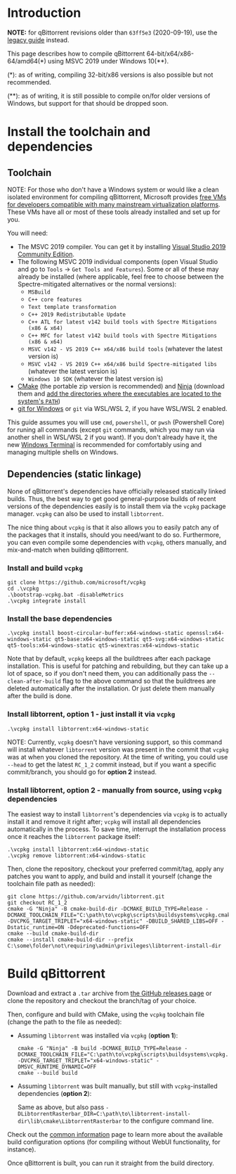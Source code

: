 # Introduction

**NOTE:** for qBittorrent revisions older than `63ff5e3` (2020-09-19), use the [legacy guide](https://github.com/qbittorrent/qBittorrent/wiki/Compiling-with-MSVC-2019-(static-linkage)) instead.

This page describes how to compile qBittorrent 64-bit/x64/x86-64/amd64(*) using MSVC 2019 under Windows 10(**).

(*): as of writing, compiling 32-bit/x86 versions is also possible but not recommended.

(**): as of writing, it is still possible to compile on/for older versions of Windows, but support for that should be dropped soon.

# Install the toolchain and dependencies

## Toolchain

NOTE: For those who don't have a Windows system or would like a clean isolated environment for compiling qBittorrent, Microsoft provides [free VMs for developers compatible with many mainstream virtualization platforms](https://developer.microsoft.com/en-us/windows/downloads/virtual-machines/). These VMs have all or most of these tools already installed and set up for you.

You will need:

- The MSVC 2019 compiler. You can get it by installing [Visual Studio 2019 Community Edition](https://docs.microsoft.com/en-us/visualstudio/releases/2019/release-notes).
- The following MSVC 2019 individual components (open Visual Studio and go to `Tools` -> `Get Tools and Features`). Some or all of these may already be installed (where applicable, feel free to choose between the Spectre-mitigated alternatives or the normal versions):
    - `MSBuild`
    - `C++ core features`
    - `Text template transformation`
    - `C++ 2019 Redistributable Update`
    - `C++ ATL for latest v142 build tools with Spectre Mitigations (x86 & x64)`
    - `C++ MFC for latest v142 build tools with Spectre Mitigations (x86 & x64)`
    - `MSVC v142 - VS 2019 C++ x64/x86 build tools` (whatever the latest version is)
    - `MSVC v142 - VS 2019 C++ x64/x86 build Spectre-mitigated libs` (whatever the latest version is)
    - `Windows 10 SDK` (whatever the latest version is)
- [CMake](https://cmake.org/download/) (the portable zip version is recommended) and [Ninja](https://github.com/ninja-build/ninja/releases) (download them and [add the directories where the executables are located to the system's `PATH`](https://www.architectryan.com/2018/03/17/add-to-the-path-on-windows-10/))
- [git for Windows](https://git-scm.com/download/win) or `git` via WSL/WSL 2, if you have WSL/WSL 2 enabled.

This guide assumes you will use `cmd`, `powershell`, or `pwsh` (Powershell Core) for runing all commands (except `git` commands, which you may run via another shell in WSL/WSL 2 if you want). If you don't already have it, the new [Windows Terminal](https://github.com/microsoft/terminal) is recommended for comfortably using and managing multiple shells on Windows.

## Dependencies (static linkage)

None of qBittorrent's dependencies have officially released statically linked builds. Thus, the best way to get good general-purpose builds of recent versions of the dependencies easily is to install them via the `vcpkg` package manager. `vcpkg` can also be used to install `libtorrent`.

The nice thing about `vcpkg` is that it also allows you to easily patch any of the packages that it installs, should you need/want to do so. Furthermore, you can even compile some dependencies with `vcpkg`, others manually, and mix-and-match when building qBittorrent.

### Install and build `vcpkg`

```
git clone https://github.com/microsoft/vcpkg
cd .\vcpkg 
.\bootstrap-vcpkg.bat -disableMetrics
.\vcpkg integrate install
```

### Install the base dependencies

```
.\vcpkg install boost-circular-buffer:x64-windows-static openssl:x64-windows-static qt5-base:x64-windows-static qt5-svg:x64-windows-static qt5-tools:x64-windows-static qt5-winextras:x64-windows-static
```

Note that by default, `vcpkg` keeps all the buildtrees after each package installation. This is useful for patching and rebuilding, but they can take up a lot of space, so if you don't need them, you can additionally pass the `--clean-after-build` flag to the above command so that the buildtrees are deleted automatically after the installation. Or just delete them manually after the build is done.

### Install libtorrent, option 1 - just install it via `vcpkg`

```
.\vcpkg install libtorrent:x64-windows-static
```

NOTE: Currently, `vcpkg` doesn't have versioning support, so this command will install whatever `libtorrent` version was present in the commit that `vcpkg` was at when you cloned the repository. At the time of writing, you could use `--head` to get the latest `RC_1_2` commit instead, but if you want a specific commit/branch, you should go for **option 2** instead.

### Install libtorrent, option 2 - manually from source, using `vcpkg` dependencies

The easiest way to install `libtorrent`'s dependencies via `vcpkg` is to actually install it and remove it right after; `vcpkg` will install all dependencies automatically in the process. To save time, interrupt the installation process once it reaches the `libtorrent` package itself:

```
.\vcpkg install libtorrent:x64-windows-static
.\vcpkg remove libtorrent:x64-windows-static
```

Then, clone the repository, checkout your preferred commit/tag, apply any patches you want to apply, and build and install it yourself (change the toolchain file path as needed):

```pwsh
git clone https://github.com/arvidn/libtorrent.git
git checkout RC_1_2
cmake -G "Ninja" -B cmake-build-dir -DCMAKE_BUILD_TYPE=Release -DCMAKE_TOOLCHAIN_FILE="C:\path\to\vcpkg\scripts\buildsystems\vcpkg.cmake" -DVCPKG_TARGET_TRIPLET="x64-windows-static" -DBUILD_SHARED_LIBS=OFF -Dstatic_runtime=ON -Ddeprecated-functions=OFF
cmake --build cmake-build-dir
cmake --install cmake-build-dir --prefix C:\some\folder\not\requiring\admin\privileges\libtorrent-install-dir
```

# Build qBittorrent

Download and extract a `.tar` archive from [the GitHub releases page](https://github.com/qbittorrent/qBittorrent/releases) or clone the repository and checkout the branch/tag of your choice.

Then, configure and build with CMake, using the `vcpkg` toolchain file (change the path to the file as needed):

- Assuming `libtorrent` was installed via `vcpkg` (**option 1**):

    ```pwsh
    cmake -G "Ninja" -B build -DCMAKE_BUILD_TYPE=Release -DCMAKE_TOOLCHAIN_FILE="C:\path\to\vcpkg\scripts\buildsystems\vcpkg.cmake" -DVCPKG_TARGET_TRIPLET="x64-windows-static" -DMSVC_RUNTIME_DYNAMIC=OFF
    cmake --build build
    ```

- Assuming `libtorrent` was built manually, but still with `vcpkg`-installed dependencies (**option 2**):

    Same as above, but also pass `-DLibtorrentRasterbar_DIR=C:\path\to\libtorrent-install-dir\lib\cmake\LibtorrentRasterbar` to the configure command line.

Check out the [common information](https://github.com/qbittorrent/qBittorrent/wiki/Compilation-with-CMake:-common-information) page to learn more about the available build configuration options (for compiling without WebUI functionality, for instance).

Once qBittorrent is built, you can run it straight from the build directory.
